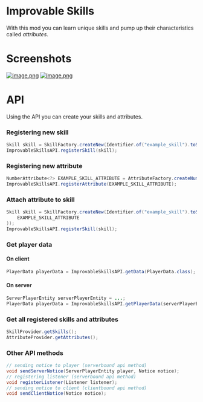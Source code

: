 # Improvable Skills
With this mod you can learn unique skills and pump up their characteristics called *attributes*.
# Screenshots
[![image.png](https://i.postimg.cc/bwDmZR9S/image.png)](https://postimg.cc/21YQJhJC)
[![image.png](https://i.postimg.cc/1RBC2XzX/image.png)](https://postimg.cc/WtDwJ2gc)
# API
Using the API you can create your skills and attributes.
### Registering new skill
```java
Skill skill = SkillFactory.createNew(Identifier.of("example_skill").toString(), Identifier.of("example_skill_texture").toString(), "ExampleSkill", "ExampleSkillDescription", 15000, 10, Set.of());
ImprovableSkillsAPI.registerSkill(skill);
```
### Registering new attribute
```java
NumberAttribute<?> EXAMPLE_SKILL_ATTRIBUTE = AttributeFactory.createNumAttribute(Identifier.of("example_skill_attribute"), Text.of("ExampleSkillAttribute"), Text.of("ExampleSkillAttributeDescription"), 1000, 1, 10, 1);
ImprovableSkillsAPI.registerAttribute(EXAMPLE_SKILL_ATTRIBUTE);
```
### Attach attribute to skill
```java
Skill skill = SkillFactory.createNew(Identifier.of("example_skill").toString(), Identifier.of("example_skill_texture").toString(), "ExampleSkill", "ExampleSkillDescription", 15000, 10, Set.of(
    EXAMPLE_SKILL_ATTRIBUTE
));
ImprovableSkillsAPI.registerSkill(skill);
```
### Get player data
#### On client
```java
PlayerData playerData = ImprovableSkillsAPI.getData(PlayerData.class);
```
#### On server
```java
ServerPlayerEntity serverPlayerEntity = ...;
PlayerData playerData = ImprovableSkillsAPI.getPlayerData(serverPlayerEntity);
```
### Get all registered skills and attributes
```java
SkillProvider.getSkills();
AttributeProvider.getAttributes();
```
### Other API methods
```java
// sending notice to player (serverbound api method)
void sendServerNotice(ServerPlayerEntity player, Notice notice);
// registering listener (serverbound api method)
void registerListener(Listener listener);
// sending notice to client (clientbound api method)
void sendClientNotice(Notice notice);
```
